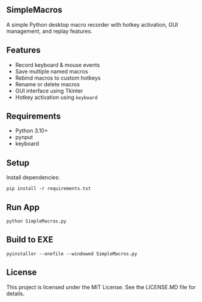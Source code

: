 ## SimpleMacros

A simple Python desktop macro recorder with hotkey activation, GUI management, and replay features.

## Features
- Record keyboard & mouse events
- Save multiple named macros
- Rebind macros to custom hotkeys
- Rename or delete macros
- GUI interface using Tkinter
- Hotkey activation using `keyboard`

## Requirements
- Python 3.10+
- pynput
- keyboard

## Setup

Install dependencies:

`pip install -r requirements.txt`

## Run App
`python SimpleMacros.py`

## Build to EXE
`pyinstaller --onefile --windowed SimpleMacros.py`

## License
This project is licensed under the MIT License. See the LICENSE.MD file for details.
